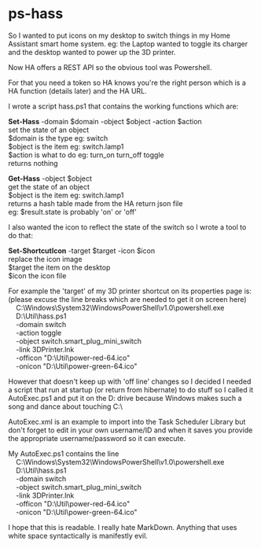 # ps-hass

So I wanted to put icons on my desktop to switch things in my Home Assistant
smart home system. eg: the Laptop wanted to toggle its charger and the desktop
wanted to power up the 3D printer.

Now HA offers a REST API so the obvious tool was Powershell.

For that you need a token so HA knows you're the right person which is a HA
function (details later) and the HA URL.

I wrote a script hass.ps1 that contains the working functions which are:

**Set-Hass** -domain $domain -object $object -action $action  
set the state of an object  
$domain is the type eg: switch  
$object is the item eg: switch.lamp1  
$action is what to do eg: turn_on turn_off toggle  
returns nothing

**Get-Hass** -object $object  
get the state of an object  
$object is the item eg: switch.lamp1  
returns a hash table made from the HA return json file  
eg: $result.state is probably 'on' or 'off'

I also wanted the icon to reflect the state of the switch so I wrote a tool to
do that:

**Set-ShortcutIcon** -target $target -icon $icon  
replace the icon image  
$target the item on the desktop  
$icon the icon file  

For example the 'target' of my 3D printer shortcut on its properties page is:  
(please excuse the line breaks which are needed to get it on screen here)  
&nbsp;&nbsp;&nbsp;&nbsp;C:\Windows\System32\WindowsPowerShell\v1.0\powershell.exe   
&nbsp;&nbsp;&nbsp;&nbsp;D:\Util\hass.ps1  
&nbsp;&nbsp;&nbsp;&nbsp;-domain switch  
&nbsp;&nbsp;&nbsp;&nbsp;-action toggle  
&nbsp;&nbsp;&nbsp;&nbsp;-object switch.smart_plug_mini_switch  
&nbsp;&nbsp;&nbsp;&nbsp;-link 3DPrinter.lnk  
&nbsp;&nbsp;&nbsp;&nbsp;-officon "D:\Util\power-red-64.ico"  
&nbsp;&nbsp;&nbsp;&nbsp;-onicon "D:\Util\power-green-64.ico"

However that doesn't keep up with 'off line' changes so I decided I needed a
script that run at startup (or return from hibernate) to do stuff so I called
it AutoExec.ps1 and put it on the D: drive because Windows makes such a song
and dance about touching C:\  

AutoExec.xml is an example to import into the Task Scheduler Library but don't
forget to edit in your own username/ID and when it saves you provide the
appropriate username/password so it can execute. 

My AutoExec.ps1 contains the line  
&nbsp;&nbsp;&nbsp;&nbsp;C:\Windows\System32\WindowsPowerShell\v1.0\powershell.exe  
&nbsp;&nbsp;&nbsp;&nbsp;D:\Util\hass.ps1  
&nbsp;&nbsp;&nbsp;&nbsp;-domain switch  
&nbsp;&nbsp;&nbsp;&nbsp;-object switch.smart_plug_mini_switch    
&nbsp;&nbsp;&nbsp;&nbsp;-link 3DPrinter.lnk  
&nbsp;&nbsp;&nbsp;&nbsp;-officon "D:\Util\power-red-64.ico"   
&nbsp;&nbsp;&nbsp;&nbsp;-onicon "D:\Util\power-green-64.ico"


I hope that this is readable. I really hate MarkDown. Anything that uses white
space syntactically is manifestly evil.
